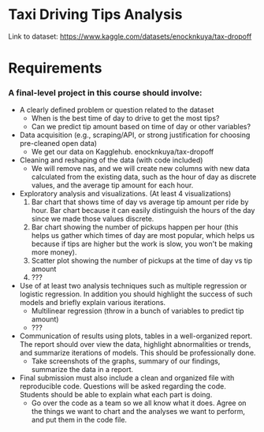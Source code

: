 # Taxi Driving Tips Analysis
  Link to dataset: https://www.kaggle.com/datasets/enocknkuya/tax-dropoff
# Requirements 
### A final-level project in this course should involve:
- A clearly defined problem or question related to the dataset
   - When is the best time of day to drive to get the most tips?
   - Can we predict tip amount based on time of day or other variables?
- Data acquisition (e.g., scraping/API, or strong justification for choosing pre-cleaned open data)
   - We get our data on Kagglehub. enocknkuya/tax-dropoff
- Cleaning and reshaping of the data (with code included)
   - We will remove nas, and we will create new columns with new data calculated from the existing data, such as the hour of day as discrete values, and the average tip amount for each hour.
- Exploratory analysis and visualizations. (At least 4 visualizations)
   1. Bar chart that shows time of day vs average tip amount per ride by hour. Bar chart because it can easily distinguish the hours of the day since we made those values discrete.
   2. Bar chart showing the number of pickups happen per hour (this helps us gather which times of day are most popular, which helps us because if tips are higher but the work is slow, you won't be making more money).
   3. Scatter plot showing the number of pickups at the time of day vs tip amount
   4. ???
- Use of at least two analysis techniques such as multiple regression or logistic regression. In
addition you should highlight the success of such models and briefly explain various iterations.
   - Multilinear regression (throw in a bunch of variables to predict tip amount)
   - ???
- Communication of results using plots, tables in a well-organized report. The report should over
view the data, highlight abnormalities or trends, and summarize iterations of models. This
should be professionally done.
   - Take screenshots of the graphs, summary of our findings, summarize the data in a report.
 - Final submission must also include a clean and organized file with reproducible code. Questions
will be asked regarding the code. Students should be able to explain what each part is doing.
   - Go over the code as a team so we all know what it does. Agree on the things we want to chart and the analyses we want to perform, and put them in the code file.  
